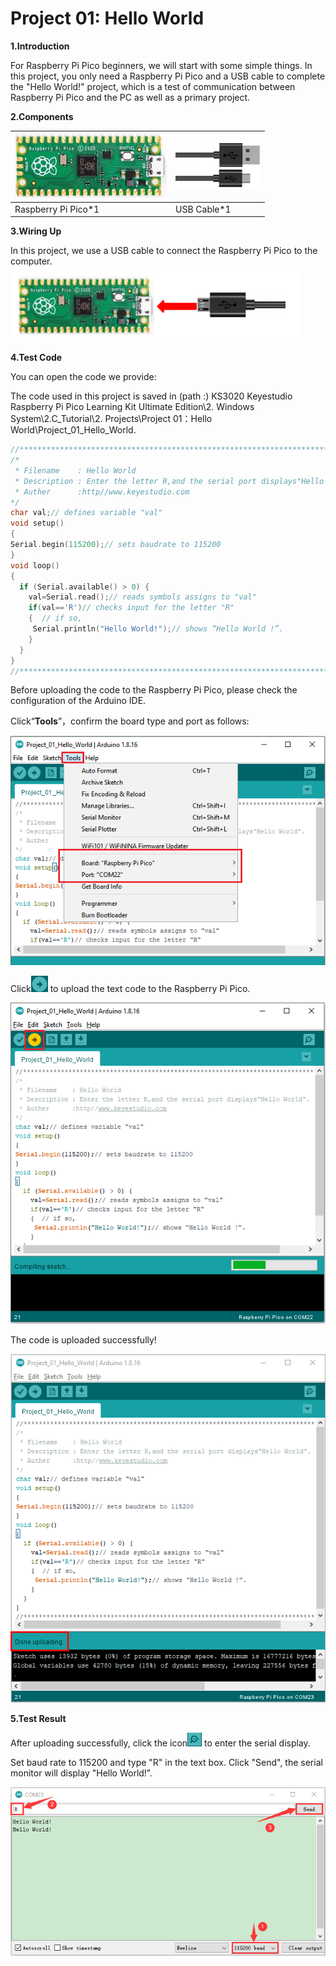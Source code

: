 # Project 01: Hello World

**1.Introduction**

For Raspberry Pi Pico beginners, we will start with some simple things. In this project, you only need a Raspberry Pi Pico and a USB cable to complete the "Hello World!" project, which is a test of communication between Raspberry Pi Pico and the PC as well as a primary project.



**2.Components**

| ![image-20230423104134494](media/image-20230423104134494.png) | ![image-20230423104142968](media/image-20230423104142968.png) |
| ------------------------------------------------------------ | ------------------------------------------------------------ |
| Raspberry Pi Pico*1                                          | USB Cable*1                                                  |



**3.Wiring Up**

In this project, we use a USB cable to connect the Raspberry Pi Pico to the computer.
![image-20230423104205479](media/image-20230423104205479.png)



**4.Test Code**

You can open the code we provide:

The code used in this project is saved in (path :) KS3020 Keyestudio Raspberry Pi Pico Learning Kit Ultimate Edition\\2. Windows System\\2.C\_Tutorial\\2. Projects\\Project 01：Hello World\\Project\_01\_Hello\_World.

```c
//*************************************************************************************
/*
 * Filename    : Hello World
 * Description : Enter the letter R,and the serial port displays"Hello World".
 * Auther      :http//www.keyestudio.com
*/
char val;// defines variable "val"
void setup()
{
Serial.begin(115200);// sets baudrate to 115200
}
void loop()
{
  if (Serial.available() > 0) {
    val=Serial.read();// reads symbols assigns to "val"
    if(val=='R')// checks input for the letter "R"
    {  // if so,    
     Serial.println("Hello World!");// shows “Hello World !”.
    }
  }
}
//*************************************************************************************
```

Before uploading the code to the Raspberry Pi Pico, please check the configuration of the Arduino IDE.

Click“**Tools**”，confirm the board type and port as follows:

![](/media/ca4f1e99c12f82ef6e79afeaa2d895a4.png)

Click![](/media/b0d41283bf5ae66d2d5ab45db15331ba.png) to upload the text code to the Raspberry Pi Pico.

![](/media/177c38cfb651d6ec1ddf7e8c71b7df0a.png)

The code is uploaded successfully!

![](/media/3fab055b4d5672d06db938ddbfbf4dd6.png)

**5.Test Result**

After uploading successfully, click the icon![](/media/2f6bca56f724e45a855335cb53ae9b4e.png) to enter the serial display.

Set baud rate to 115200 and type "R" in the text box. Click "Send", the serial monitor will display "Hello World!”.

![](/media/41f9f3168413965361dd4fa3da54f0ce.png)
